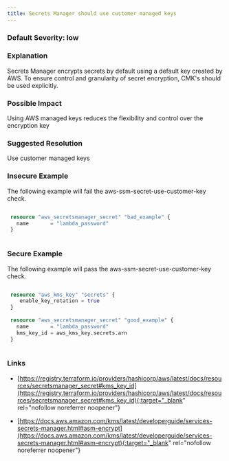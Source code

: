 ```yaml
---
title: Secrets Manager should use customer managed keys
---
```


### Default Severity: <span class="severity low">low</span>

### Explanation

Secrets Manager encrypts secrets by default using a default key created by AWS. To ensure control and granularity of secret encryption, CMK's should be used explicitly.

### Possible Impact
Using AWS managed keys reduces the flexibility and control over the encryption key

### Suggested Resolution
Use customer managed keys


### Insecure Example

The following example will fail the aws-ssm-secret-use-customer-key check.
```terraform

 resource "aws_secretsmanager_secret" "bad_example" {
   name       = "lambda_password"
 }
 
```



### Secure Example

The following example will pass the aws-ssm-secret-use-customer-key check.
```terraform

 resource "aws_kms_key" "secrets" {
 	enable_key_rotation = true
 }
 
 resource "aws_secretsmanager_secret" "good_example" {
   name       = "lambda_password"
   kms_key_id = aws_kms_key.secrets.arn
 }
 
```



### Links


- [https://registry.terraform.io/providers/hashicorp/aws/latest/docs/resources/secretsmanager_secret#kms_key_id](https://registry.terraform.io/providers/hashicorp/aws/latest/docs/resources/secretsmanager_secret#kms_key_id){:target="_blank" rel="nofollow noreferrer noopener"}

- [https://docs.aws.amazon.com/kms/latest/developerguide/services-secrets-manager.html#asm-encrypt](https://docs.aws.amazon.com/kms/latest/developerguide/services-secrets-manager.html#asm-encrypt){:target="_blank" rel="nofollow noreferrer noopener"}



